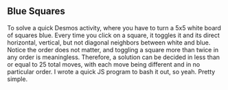 ## Blue Squares
To solve a quick Desmos activity, where you have to turn a 5x5 white board of squares blue. Every time you click on a square, it toggles it and its direct horizontal, vertical, but not diagonal neighbors between white and blue.
Notice the order does not matter, and toggling a square more than twice in any order is meaningless. Therefore, a solution can be decided in less than or equal to 25 total moves, with each move being different and in no particular order.
I wrote a quick JS program to bash it out, so yeah. Pretty simple.